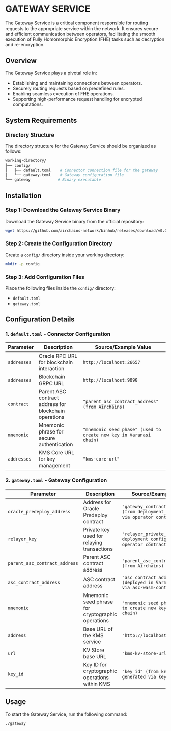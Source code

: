 # GATEWAY SERVICE

The Gateway Service is a critical component responsible for routing requests to the appropriate service within the network. It ensures secure and efficient communication between operators, facilitating the smooth execution of Fully Homomorphic Encryption (FHE) tasks such as decryption and re-encryption.

## Overview

The Gateway Service plays a pivotal role in:

- Establishing and maintaining connections between operators.
- Securely routing requests based on predefined rules.
- Enabling seamless execution of FHE operations.
- Supporting high-performance request handling for encrypted computations.

## System Requirements

### Directory Structure

The directory structure for the Gateway Service should be organized as follows:

```bash
working-directory/
├── config/
│   ├── default.toml    # Connector connection file for the gateway
│   └── gateway.toml    # Gateway configuration file
└── gateway            # Binary executable
```

## Installation

### Step 1: Download the Gateway Service Binary

Download the Gateway Service binary from the official repository:

```bash
wget https://github.com/airchains-network/binhub/releases/download/v0.0.0/operatord
```

### Step 2: Create the Configuration Directory

Create a `config/` directory inside your working directory:

```bash
mkdir -p config
```

### Step 3: Add Configuration Files

Place the following files inside the `config/` directory:

- `default.toml`
- `gateway.toml`

## Configuration Details

### 1. `default.toml` - Connector Configuration

| Parameter   | Description                                           | Source/Example Value                                               |
| ----------- | ----------------------------------------------------- | ------------------------------------------------------------------ |
| `addresses` | Oracle RPC URL for blockchain interaction             | `http://localhost:26657`                                           |
| `addresses` | Blockchain GRPC URL                                   | `http://localhost:9090`                                            |
| `contract`  | Parent ASC contract address for blockchain operations | `"parent_asc_contract_address" (from Airchains)`                   |
| `mnemonic`  | Mnemonic phrase for secure authentication             | `"mnemonic seed phase" (used to create new key in Varanasi chain)` |
| `addresses` | KMS Core URL for key management                       | `"kms-core-url"`                                                   |

### 2. `gateway.toml` - Gateway Configuration

| Parameter                     | Description                                       | Source/Example Value                                                                    |
| ----------------------------- | ------------------------------------------------- | --------------------------------------------------------------------------------------- |
| `oracle_predeploy_address`    | Address for Oracle Predeploy contract             | `"gateway_contract_address" (from deployment_config.json) via operator contract deploy` |
| `relayer_key`                 | Private key used for relaying transactions        | `"relayer_private_key" (from deployment_config.json) via operator contract deploy`      |
| `parent_asc_contract_address` | Parent ASC contract address                       | `"parent_asc_contract_address" (from Airchains)`                                        |
| `asc_contract_address`        | ASC contract address                              | `"asc_contract_address" (deployed in Varanasi chain) via asc-wasm-contract`             |
| `mnemonic`                    | Mnemonic seed phrase for cryptographic operations | `"mnemonic seed phase" (used to create new key in Varanasi chain)`                      |
| `address`                     | Base URL of the KMS service                       | `"http://localhost:9090"`                                                               |
| `url`                         | KV Store base URL                                 | `"kms-kv-store-url"`                                                                    |
| `key_id`                      | Key ID for cryptographic operations within KMS    | `"key_id" (from key_id.txt, generated via keygen)`                                      |

## Usage

To start the Gateway Service, run the following command:

```bash
./gateway
```
